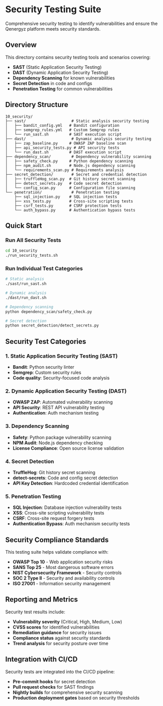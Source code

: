 # Security Testing Suite

Comprehensive security testing to identify vulnerabilities and ensure the Qenergyz platform meets security standards.

## Overview

This directory contains security testing tools and scenarios covering:
- **SAST** (Static Application Security Testing)
- **DAST** (Dynamic Application Security Testing) 
- **Dependency Scanning** for known vulnerabilities
- **Secret Detection** in code and configs
- **Penetration Testing** for common vulnerabilities

## Directory Structure

```
10_security/
├── sast/                    # Static analysis security testing
│   ├── bandit_config.yml   # Bandit configuration
│   ├── semgrep_rules.yml   # Custom Semgrep rules
│   └── run_sast.sh         # SAST execution script
├── dast/                    # Dynamic analysis security testing
│   ├── zap_baseline.py     # OWASP ZAP baseline scan
│   ├── api_security_tests.py # API security tests
│   └── run_dast.sh         # DAST execution script
├── dependency_scan/         # Dependency vulnerability scanning
│   ├── safety_check.py     # Python dependency scanning
│   ├── npm_audit.sh        # Node.js dependency scanning
│   └── requirements_scan.py # Requirements analysis
├── secret_detection/        # Secret and credential detection
│   ├── truffleHog_scan.py  # Git history secret scanning
│   ├── detect_secrets.py   # Code secret detection
│   └── config_scan.py      # Configuration file scanning
└── penetration/             # Penetration testing
    ├── sql_injection.py    # SQL injection tests
    ├── xss_tests.py        # Cross-site scripting tests
    ├── csrf_tests.py       # CSRF protection tests
    └── auth_bypass.py      # Authentication bypass tests
```

## Quick Start

### Run All Security Tests
```bash
cd 10_security
./run_security_tests.sh
```

### Run Individual Test Categories
```bash
# Static analysis
./sast/run_sast.sh

# Dynamic analysis  
./dast/run_dast.sh

# Dependency scanning
python dependency_scan/safety_check.py

# Secret detection
python secret_detection/detect_secrets.py
```

## Security Test Categories

### 1. Static Application Security Testing (SAST)
- **Bandit**: Python security linter
- **Semgrep**: Custom security rules
- **Code quality**: Security-focused code analysis

### 2. Dynamic Application Security Testing (DAST)  
- **OWASP ZAP**: Automated vulnerability scanning
- **API Security**: REST API vulnerability testing
- **Authentication**: Auth mechanism testing

### 3. Dependency Scanning
- **Safety**: Python package vulnerability scanning
- **NPM Audit**: Node.js dependency checking
- **License Compliance**: Open source license validation

### 4. Secret Detection
- **TruffleHog**: Git history secret scanning
- **detect-secrets**: Code and config secret detection
- **API Key Detection**: Hardcoded credential identification

### 5. Penetration Testing
- **SQL Injection**: Database injection vulnerability tests
- **XSS**: Cross-site scripting vulnerability tests
- **CSRF**: Cross-site request forgery tests
- **Authentication Bypass**: Auth mechanism security tests

## Security Compliance Standards

This testing suite helps validate compliance with:
- **OWASP Top 10** - Web application security risks
- **SANS Top 25** - Most dangerous software errors  
- **NIST Cybersecurity Framework** - Security controls
- **SOC 2 Type II** - Security and availability controls
- **ISO 27001** - Information security management

## Reporting and Metrics

Security test results include:
- **Vulnerability severity** (Critical, High, Medium, Low)
- **CVSS scores** for identified vulnerabilities
- **Remediation guidance** for security issues
- **Compliance status** against security standards
- **Trend analysis** for security posture over time

## Integration with CI/CD

Security tests are integrated into the CI/CD pipeline:
- **Pre-commit hooks** for secret detection
- **Pull request checks** for SAST findings
- **Nightly builds** for comprehensive security scanning
- **Production deployment gates** based on security thresholds